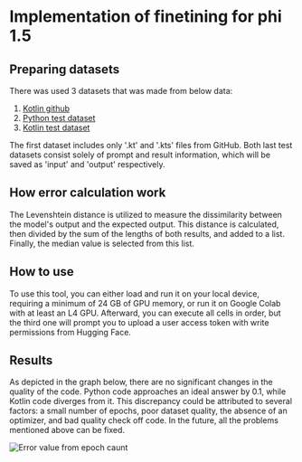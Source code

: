 # Implementation of finetining for phi 1.5

## Preparing datasets

There was used 3 datasets that was made from below data: 

1. [Kotlin github](https://github.com/JetBrains/kotlin)
2. [Python test dataset](https://huggingface.co/datasets/microsoft/codexglue_method_generation/viewer/default/test)
3. [Kotlin test dataset](https://huggingface.co/datasets/codkiller0911/kotlin_code)

The first dataset includes only '.kt' and '.kts' files from GitHub. Both last test datasets consist solely of prompt and result information, which will be saved as 'input' and 'output' respectively.

## How error calculation work

The Levenshtein distance is utilized to measure the dissimilarity between the model's output and the expected output. This distance is calculated, then divided by the sum of the lengths of both results, and added to a list. Finally, the median value is selected from this list.

## How to use 

To use this tool, you can either load and run it on your local device, requiring a minimum of 24 GB of GPU memory, or run it on Google Colab with at least an L4 GPU. Afterward, you can execute all cells in order, but the third one will prompt you to upload a user access token with write permissions from Hugging Face.

## Results

As depicted in the graph below, there are no significant changes in the quality of the code. Python code approaches an ideal answer by 0.1, while Kotlin code diverges from it. This discrepancy could be attributed to several factors: a small number of epochs, poor dataset quality, the absence of an optimizer, and bad quality check off code. In the future, all the problems mentioned above can be fixed.

![Error value from epoch caunt](https://drive.google.com/uc?export=view&id=1OXms8HwE2t7yWNdGkV-mJguGd0wYTAh1)
